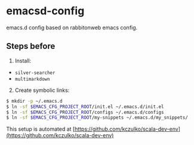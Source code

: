 # emacsd-config

emacs.d config based on rabbitonweb emacs config.

## Steps before

1. Install:
  - `silver-searcher`
  - `multimarkdown`
2. Create symbolic links:
```bash
$ mkdir -p ~/.emacs.d
$ ln -sf $EMACS_CFG_PROJECT_ROOT/init.el ~/.emacs.d/init.el
$ ln -sf $EMACS_CFG_PROJECT_ROOT/configs ~/.emacs.d/configs
$ ln -sf $EMACS_CFG_PROJECT_ROOT/my-snippets ~/.emacs.d/my_snippets/
```

This setup is automated at [https://github.com/kczulko/scala-dev-env](https://github.com/kczulko/scala-dev-env)
